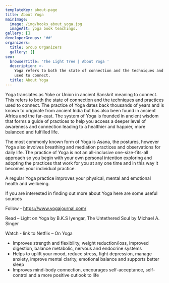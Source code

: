 ```yaml
---
templateKey: about-page
title: About Yoga
mainImage:
  image: /img/books_about_yoga.jpg
  imageAlt: yoga book teachings.
gallery: []
developerGroups: '##'
organizers:
  title: Group Organizers
  gallery: []
seo:
  browserTitle: 'The Light Tree | About Yoga '
  description: >-
    Yoga refers to both the state of connection and the techniques and practices
    used to connect.
  title: About Yoga
---
```

Yoga translates as Yoke or Union in ancient Sanskrit meaning to connect. This refers to both the state of connection and the techniques and practices used to connect. The practice of Yoga dates back thousands of years and is known to originate from ancient India but has also been found in ancient Africa and the far-east. The system of Yoga is founded in ancient wisdom that forms a guide of practices to help you access a deeper level of awareness and connection leading to a healthier and happier, more balanced and fulfilled life. 

The most commonly known form of Yoga is Asana, the postures, however Yoga also involves breathing and mediation practices and observations for daily life. The practice of Yoga is not an all-inclusive one-size-fits-all approach so you begin with your own personal intention exploring and adopting the practices that work for you at any one time and in this way it becomes your individual practice.

A regular Yoga practice improves your physical, mental and emotional health and wellbeing. 

If you are interested in finding out more about Yoga here are some useful sources

Follow - [https://www.yogajournal.com/ 
](https://www.yogajournal.com/)

Read – Light on Yoga by B.K.S Iyengar, The Untethered Soul by Michael A. Singer

Watch - link to Netflix – On Yoga 

* Improves strength and flexibility, weight reduction/loss, improved digestion, balance metabolic, nervous and endocrine systems 
* Helps to uplift your mood, reduce stress, fight depression, manage anxiety, improve mental clarity, emotional balance and supports better sleep
* Improves mind-body connection, encourages self-acceptance, self-control and a more positive outlook to life

##
